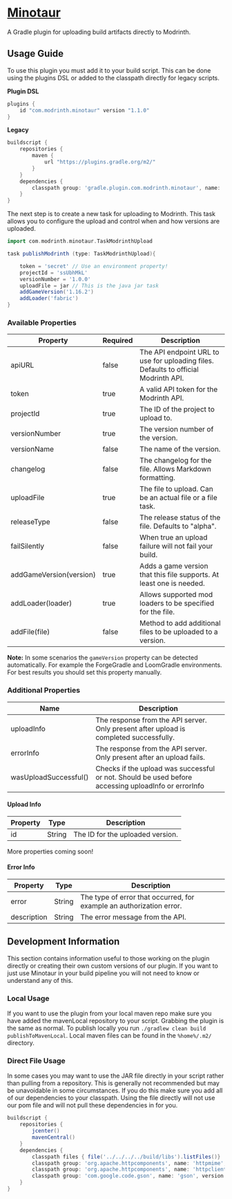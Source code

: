 # [Minotaur](https://plugins.gradle.org/plugin/com.modrinth.minotaur)
A Gradle plugin for uploading build artifacts directly to Modrinth.

## Usage Guide
To use this plugin you must add it to your build script. This can be done using the plugins DSL or added to the classpath directly for legacy scripts.

**Plugin DSL**    
```gradle
plugins {
    id "com.modrinth.minotaur" version "1.1.0"
}
```

**Legacy**
```gradle
buildscript {
    repositories {
        maven {
            url "https://plugins.gradle.org/m2/"
        }
    }
    dependencies {
        classpath group: 'gradle.plugin.com.modrinth.minotaur', name: 'Minotaur', version: '1.1.0'
    }
}
```

The next step is to create a new task for uploading to Modrinth. This task allows you to configure the upload and control when and how versions are uploaded.

```groovy
import com.modrinth.minotaur.TaskModrinthUpload

task publishModrinth (type: TaskModrinthUpload){

    token = 'secret' // Use an environment property!
    projectId = 'ssUbhMkL'
    versionNumber = '1.0.0'
    uploadFile = jar // This is the java jar task
    addGameVersion('1.16.2')
    addLoader('fabric')
}
```

### Available Properties

| Property                         | Required | Description                                                                         |
|----------------------------------|----------|-------------------------------------------------------------------------------------|
| apiURL                           | false    | The API endpoint URL to use for uploading files. Defaults to official Modrinth API. |
| token                            | true     | A valid API token for the Modrinth API.                                             |
| projectId                        | true     | The ID of the project to upload to.                                                 |
| versionNumber                    | true     | The version number of the version.                                                  |
| versionName                      | false    | The name of the version.                                                            |
| changelog                        | false    | The changelog for the file. Allows Markdown formatting.                             |
| uploadFile                       | true     | The file to upload. Can be an actual file or a file task.                           |
| releaseType                      | false    | The release status of the file. Defaults to "alpha".                                |
| failSilently                     | false    | When true an upload failure will not fail your build.                               |
| addGameVersion(version)          | true     | Adds a game version that this file supports. At least one is needed.                |
| addLoader(loader)                | true     | Allows supported mod loaders to be specified for the file.                          |
| addFile(file)                    | false    | Method to add additional files to be uploaded to a version.                         |

**Note:** In some scenarios the `gameVersion` property can be detected automatically. For example the ForgeGradle and LoomGradle environments. For best results you should set this property manually.

### Additional Properties

| Name                  | Description                                                                                         |
|-----------------------|-----------------------------------------------------------------------------------------------------|
| uploadInfo            | The response from the API server. Only present after upload is completed successfully.              |
| errorInfo             | The response from the API server. Only present after an upload fails.                               |
| wasUploadSuccessful() | Checks if the upload was successful or not. Should be used before accessing uploadInfo or errorInfo |

#### Upload Info

| Property            | Type        | Description                                             |
|---------------------|-------------|---------------------------------------------------------|
| id                  | String        | The ID for the uploaded version.                      |

More properties coming soon!

#### Error Info

| Property | Type   | Description                                                          |
|----------|--------|----------------------------------------------------------------------|
| error    | String | The type of error that occurred, for example an authorization error. |                                           |
| description  | String | The error message from the API.                                  |

## Development Information
This section contains information useful to those working on the plugin directly or creating their own custom versions of our plugin. If you want to just use Minotaur in your build pipeline you will not need to know or understand any of this.

### Local Usage
If you want to use the plugin from your local maven repo make sure you have added the mavenLocal repository to your script. Grabbing the plugin is the same as normal. To publish locally you run `./gradlew clean build publishToMavenLocal`. Local maven files can be found in the `%home%/.m2/` directory.

### Direct File Usage
In some cases you may want to use the JAR file directly in your script rather than pulling from a repository. This is generally not recommended but may be unavoidable in some circumstances. If you do this make sure you add all of our dependencies to your classpath. Using the file directly will not use our pom file and will not pull these dependencies in for you.

```groovy
buildscript {
    repositories {
        jcenter()
        mavenCentral()
    }
    dependencies {
        classpath files { file('../../../../build/libs').listFiles()}
        classpath group: 'org.apache.httpcomponents', name: 'httpmime', version: '4.5.2'
        classpath group: 'org.apache.httpcomponents', name: 'httpclient', version: '4.5.2'
        classpath group: 'com.google.code.gson', name: 'gson', version: '2.6.2'
    }
}
```
